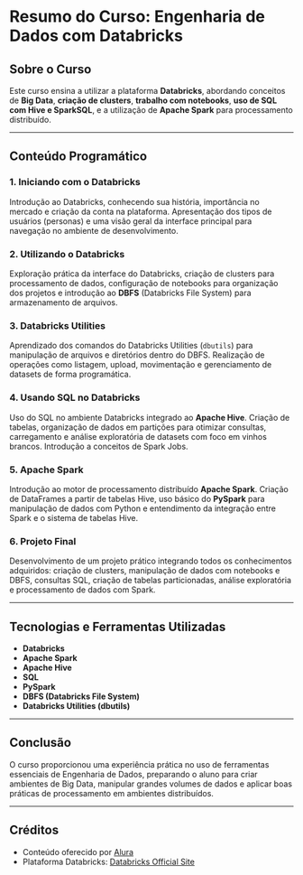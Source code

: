 # Resumo do Curso: Engenharia de Dados com Databricks

## Sobre o Curso

Este curso ensina a utilizar a plataforma **Databricks**, abordando conceitos de **Big Data**, **criação de clusters**, **trabalho com notebooks**, **uso de SQL com Hive e SparkSQL**, e a utilização de **Apache Spark** para processamento distribuído.

---

## Conteúdo Programático

### 1. Iniciando com o Databricks
Introdução ao Databricks, conhecendo sua história, importância no mercado e criação da conta na plataforma. Apresentação dos tipos de usuários (personas) e uma visão geral da interface principal para navegação no ambiente de desenvolvimento.

### 2. Utilizando o Databricks
Exploração prática da interface do Databricks, criação de clusters para processamento de dados, configuração de notebooks para organização dos projetos e introdução ao **DBFS** (Databricks File System) para armazenamento de arquivos.

### 3. Databricks Utilities
Aprendizado dos comandos do Databricks Utilities (`dbutils`) para manipulação de arquivos e diretórios dentro do DBFS. Realização de operações como listagem, upload, movimentação e gerenciamento de datasets de forma programática.

### 4. Usando SQL no Databricks
Uso do SQL no ambiente Databricks integrado ao **Apache Hive**. Criação de tabelas, organização de dados em partições para otimizar consultas, carregamento e análise exploratória de datasets com foco em vinhos brancos. Introdução a conceitos de Spark Jobs.

### 5. Apache Spark
Introdução ao motor de processamento distribuído **Apache Spark**. Criação de DataFrames a partir de tabelas Hive, uso básico do **PySpark** para manipulação de dados com Python e entendimento da integração entre Spark e o sistema de tabelas Hive.

### 6. Projeto Final
Desenvolvimento de um projeto prático integrando todos os conhecimentos adquiridos: criação de clusters, manipulação de dados com notebooks e DBFS, consultas SQL, criação de tabelas particionadas, análise exploratória e processamento de dados com Spark.

---

## Tecnologias e Ferramentas Utilizadas

- **Databricks**
- **Apache Spark**
- **Apache Hive**
- **SQL**
- **PySpark**
- **DBFS (Databricks File System)**
- **Databricks Utilities (dbutils)**

---

## Conclusão

O curso proporcionou uma experiência prática no uso de ferramentas essenciais de Engenharia de Dados, preparando o aluno para criar ambientes de Big Data, manipular grandes volumes de dados e aplicar boas práticas de processamento em ambientes distribuídos.

---

## Créditos

- Conteúdo oferecido por [Alura](https://www.alura.com.br/)
- Plataforma Databricks: [Databricks Official Site](https://databricks.com/)
